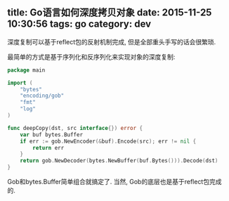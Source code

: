 title: Go语言如何深度拷贝对象
date: 2015-11-25 10:30:56
tags: go
category: dev
---

深度复制可以基于reflect包的反射机制完成, 但是全部重头手写的话会很繁琐.

最简单的方式是基于序列化和反序列化来实现对象的深度复制:
```go
package main

import (
    "bytes"
    "encoding/gob"
    "fmt"
    "log"
)

func deepCopy(dst, src interface{}) error {
    var buf bytes.Buffer
    if err := gob.NewEncoder(&buf).Encode(src); err != nil {
        return err
    }
    return gob.NewDecoder(bytes.NewBuffer(buf.Bytes())).Decode(dst)
}
```
Gob和bytes.Buffer简单组合就搞定了. 当然, Gob的底层也是基于reflect包完成的.